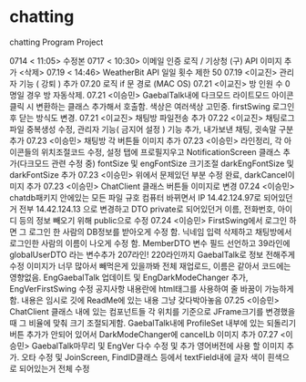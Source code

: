 # chatting
chatting Program Project 


0714 < 11:05> 수정본 
0717 < 10:30> 이메일 인증 로직 / 기상청 (구) API 이미지 추가  <삭제>
07.19 < 14:46> WeatherBit API 일일 횟수 제한 50 
07.19 <이교진> 관리자 기능 ( 강퇴 ) 추가 
07.20 <Weather Class > 로직 if 문 경로 (MAC OS)
07.21 <이교진> 방 인원 수 0명일 경우 방 자동삭제.
07.21 <이승민> GaebalTalk내에 다크모드 라이트모드 아이콘 클릭 시 변환하는 클래스 추가해서 호출함. 색상은 여러색상 고민중. firstSwing                 로그인 후 닫는 방식도 변경.
07.21 <이교진> 채팅방 파일전송 추가
07.22 <이교진> 채팅로그 파일 중복생성 수정, 관리자 기능( 금지어 설정 )  기능 추가, 내가보낸 채팅, 귓속말 구분 추가
07.23 <이승민> 채팅방 각 버튼들 이미지 추가
07.23 <이승민> 라인정리, 각 아이콘들의 위치조절코드 수정, 설정 탭에 프로필지우고 NotificationScreen 클래스 추가(다크모드 관련 수정 중)
              fontSize 및 engFontSize 크기조절
              darkEngFontSize 및 darkFontSize 추가
07.23 <이승민> 위에서 문제있던 부분 수정 완료, darkCancel이미지 추가
07.23 <이승민> ChatClient 클래스 버튼들 이미지로 변경
07.24 <이승민> chatdb패키지 안에있는 모든 파일 규호 컴퓨터 바뀌면서 IP 14.42.124.97로 되어있던거 전부 14.42.124.13 으로 변경하고 DTO                 private로 되어있던거 이름, 전화번호, 아이디 등의 정보 빼오기 위해 public으로 수정
07.24 <이승민> FirstSwing에서 로그인 하면 그 로그인 한 사람의 DB정보를 받아오게 수정 함.
              닉네임 입력 삭제하고 채팅방에서 로그인한 사람의 이름이 나오게 수정 함.
              MemberDTO 변수 필드 선언하고 39라인에 globalUserDTO 라는 변수추가
              207라인! 220라인까지 GaebalTalk로 정보 전해주게 수정
              이미지가 너무 많아서 빼먹은게 있을까봐 전체 재업로드, 이름은 같아서 코드에는 영향없음.
              EngGaebalTalk 업데이트 및 EngDarkModeChanger 추가, EngVerFirstSwing 수정
              공지사항 내용란에 html태그를 사용하여 줄 바꿈이 가능하게 함.
              내용은 임시로 깃에 ReadMe에 있는 내용 그냥 갖다박아놓음
07.25 <이승민> ChatClient 클래스 내에 있는 컴포넌트들 각 위치를 기준으로 JFrame크기를 변경했을 때 그 비율에 맞춰 크기 조절되게함.
              GaebalTalk내에 ProfileSet 내부에 있는 되돌리기 버튼 추가가 안되어 있어서 DarkModeChanger에 cancelLb 이미지 추가
07.27 <이승민> GaebalTalk마무리 및 EngVer 다수 수정 및 추가 영어버전에 사용 할 이미지 추가. 
              오타 수정 및 JoinScreen, FindID클래스 등에서 textField내에 글자 색이 흰색으로 되어있는거 전체 수정
